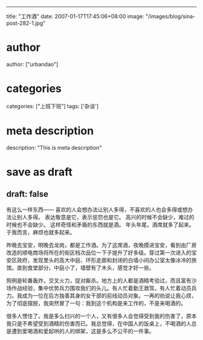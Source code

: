 
---
title: "工作酒"
date: 2007-01-17T17:45:06+08:00
image: "/images/blog/sina-post-282-1.jpg"
# author
author: ["urbandao"]
# categories
categories: ["上班下班"]
tags: ['杂谈']
# meta description
description: "This is meta description"
# save as draft
draft: false
---

有这么一样东西——
喜欢的人会想办法让别人多得，不喜欢的人也会多得或想办法让别人多得。
表达敬意是它，表示惩罚也是它。
高兴的时候不会缺少，难过的时候也不会缺少。
这样奇怪和矛盾的东西就是酒。
年头年尾，酒席就多了起来。于我而言，麻烦也就多起来。

昨晚去宝安，明晚去龙岗，都是工作酒。为了这席酒，夜晚摸进宝安，看到由厂房改造的顺电商场将所在的街区档次品位一下子提升了好多级。穿过第一次进入的宝安区政府，发现里头的高大中庭、环形走廊和封闭的白墙小间办公室太像冰冷的旅馆。直到食堂部分，中庭小了，墙壁有了木头，感觉才好一些。

照例是轮番轰炸，交叉火力，捉对厮杀。地方上的人都是酒精考验过，而且富有沙场作战经验，集中优势兵力围攻我们的头儿。有人忙着勤王救驾，有人忙着动员兵力。我成为一位在后方独善其身的女干部的前线动员对象。一再的劝说让我心烦，为了彻底摆脱，我突然冒了一句：我到这个机构是来工作的，不是来喝酒的。

很多人愣住了。我是多么扫兴的一个人，又有很多人会觉得受到我的伤害了，原本我只是不希望受到酒精的伤害而已。我总觉得，在中国人的饭桌上，不喝酒的人总是遭到爱喝酒和爱起哄的人的绑架，这是多么不公平的一件事。
